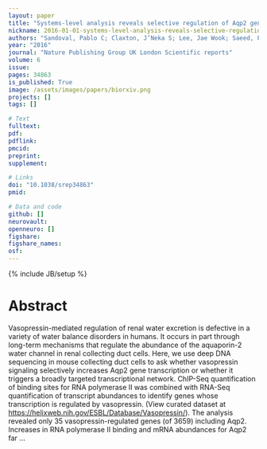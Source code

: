 ```yaml
---
layout: paper
title: "Systems-level analysis reveals selective regulation of Aqp2 gene expression by vasopressin"
nickname: 2016-01-01-systems-level-analysis-reveals-selective-regulation-of-aqp2-gene-expression-by-vasopressin
authors: "Sandoval, Pablo C; Claxton, J’Neka S; Lee, Jae Wook; Saeed, Fahad; Hoffert, Jason D; Knepper, Mark A; "
year: "2016"
journal: "Nature Publishing Group UK London Scientific reports"
volume: 6
issue:
pages: 34863
is_published: True
image: /assets/images/papers/biorxiv.png
projects: []
tags: []

# Text
fulltext:
pdf:
pdflink:
pmcid:
preprint: 
supplement:

# Links
doi: "10.1038/srep34863"
pmid:

# Data and code
github: []
neurovault:
openneuro: []
figshare:
figshare_names:
osf:
---
```

{% include JB/setup %}

# Abstract

Vasopressin-mediated regulation of renal water excretion is defective in a variety of water balance disorders in humans. It occurs in part through long-term mechanisms that regulate the abundance of the aquaporin-2 water channel in renal collecting duct cells. Here, we use deep DNA sequencing in mouse collecting duct cells to ask whether vasopressin signaling selectively increases Aqp2 gene transcription or whether it triggers a broadly targeted transcriptional network. ChIP-Seq quantification of binding sites for RNA polymerase II was combined with RNA-Seq quantification of transcript abundances to identify genes whose transcription is regulated by vasopressin. (View curated dataset at https://helixweb.nih.gov/ESBL/Database/Vasopressin/). The analysis revealed only 35 vasopressin-regulated genes (of 3659) including Aqp2. Increases in RNA polymerase II binding and mRNA abundances for Aqp2 far …
